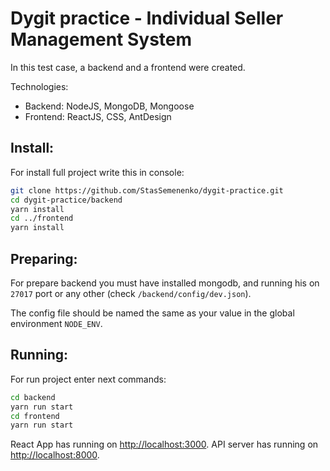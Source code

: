 # Dygit practice - Individual Seller Management System

In this test case, a backend and a frontend were created.

Technologies:
- Backend: NodeJS, MongoDB, Mongoose
- Frontend: ReactJS, CSS, AntDesign

## Install:

For install full project write this in console:

```bash
git clone https://github.com/StasSemenenko/dygit-practice.git
cd dygit-practice/backend
yarn install
cd ../frontend
yarn install
```

## Preparing:

For prepare backend you must have installed mongodb, and running his on `27017` port or any other (check `/backend/config/dev.json`).

The config file should be named the same as your value in the global environment `NODE_ENV`.

## Running:

For run project enter next commands:

```bash
cd backend
yarn run start
cd frontend
yarn run start
```

React App has running on [http://localhost:3000](http://localhost:3000).
API server has running on [http://localhost:8000](http://localhost:8000).